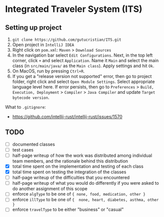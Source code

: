 # Integrated Traveler System (ITS)

## Setting up project

1. `git clone https://github.com/gutucristian/ITS.git`
2. Open project in `IntelliJ IDEA`
3. Right click on `pom.xml`: `Maven` > `Download Sources`
4. In the navigation bar select `Edit Configurations`. Next, in the top left corner, click `+` and select `Application`. Name it `Main` and select the main class (in `src/main/java/` as the `Main class`). Apply settings and hit `Ok`.
5. On MacOS, run by pressing `Ctrl+R`.
6. If you get a "release version not supported" error, then go to project folder, right click and select `Open Module Settings`. Select appropriate language level here. If error persists, then go to `Preferences` > `Build, Execution, Deployment` > `Compiler` > `Java Compiler` and update `Target bytecode version`.

What to `.gitignore`:
- https://github.com/intellij-rust/intellij-rust/issues/1570

## TODO

- [ ] documented classes
- [ ] test cases
- [ ] half-page writeup of how the work was distributed among individual team members, and the rationale
behind this distribution
- [x] total time spent on the implementation and testing of each class
- [x] total time spent on testing the integration of the classes
- [ ] half-page writeup of the difficulties that you encountered
- [ ] half-page writeup of what you would do differently if you were asked to do another assignment of this
scope
- [ ] enforce `algType` to be one of `{ none, food, medication, other }`
- [ ] enforce `illType` to be one of `{  none, heart, diabetes, asthma, other }`
- [ ] enforce `travelType` to be either "business" or "casual"
